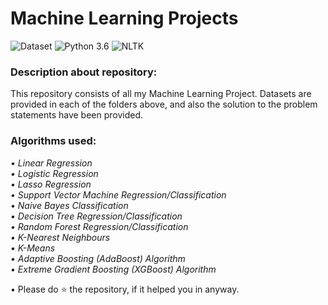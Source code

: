 # Machine Learning Projects
![Dataset](https://img.shields.io/badge/Dataset-Kaggle-blue.svg) ![Python 3.6](https://img.shields.io/badge/Python-3.6-brightgreen.svg) ![NLTK](https://img.shields.io/badge/Library-sklearn-orange.svg)

### Description about repository:
This repository consists of all my Machine Learning Project. Datasets are provided in each of the folders above, and also the solution to the problem statements have been provided. 

### Algorithms used:
_• Linear Regression_<br/>
_• Logistic Regression_<br/>
_• Lasso Regression_<br/>
_• Support Vector Machine Regression/Classification_<br/>
_• Naive Bayes Classification_<br/>
_• Decision Tree Regression/Classification_<br/>
_• Random Forest Regression/Classification_<br/>
_• K-Nearest Neighbours_<br/>
_• K-Means_<br/>
_• Adaptive Boosting (AdaBoost) Algorithm_<br/>
_• Extreme Gradient Boosting (XGBoost) Algorithm_<br/>

• Please do ⭐ the repository, if it helped you in anyway.
